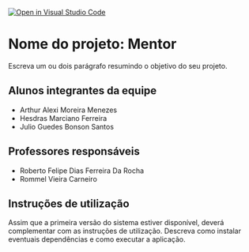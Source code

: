[![Open in Visual Studio Code](https://classroom.github.com/assets/open-in-vscode-f059dc9a6f8d3a56e377f745f24479a46679e63a5d9fe6f495e02850cd0d8118.svg)](https://classroom.github.com/online_ide?assignment_repo_id=453587&assignment_repo_type=GroupAssignmentRepo)
# Nome do projeto: Mentor

Escreva um ou dois  parágrafo resumindo o objetivo do seu projeto.

## Alunos integrantes da equipe

* Arthur Alexi Moreira Menezes
* Hesdras Marciano Ferreira
* Julio Guedes Bonson Santos

## Professores responsáveis

* Roberto Felipe Dias Ferreira Da Rocha
* Rommel Vieira Carneiro

## Instruções de utilização

Assim que a primeira versão do sistema estiver disponível, deverá complementar com as instruções de utilização. Descreva como instalar eventuais dependências e como executar a aplicação.
